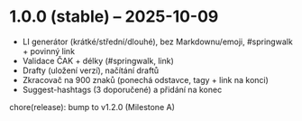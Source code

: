 # 1.0.0 (stable) – 2025-10-09
- LI generátor (krátké/střední/dlouhé), bez Markdownu/emoji, #springwalk + povinný link
- Validace ČAK + délky (#springwalk, link)
- Drafty (uložení verzí), načítání draftů
- Zkracovač na 900 znaků (ponechá odstavce, tagy + link na konci)
- Suggest-hashtags (3 doporučené) a přidání na konec



chore(release): bump to v1.2.0 (Milestone A)
